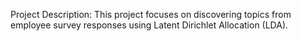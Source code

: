 Project Description: This project focuses on discovering topics from employee survey responses using Latent Dirichlet Allocation (LDA).
